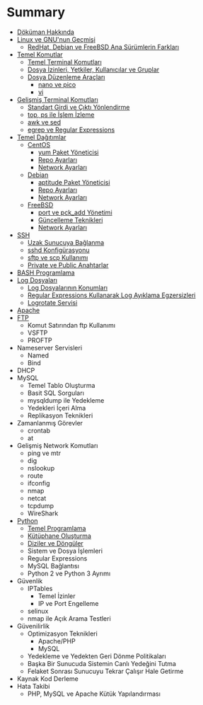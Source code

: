 # Summary

* [Döküman Hakkında](README.md)
* [Linux ve GNU'nun Geçmişi](tarih/linux_ve_gnunun_gecmisi.md)
   * [RedHat, Debian ve FreeBSD Ana Sürümlerin Farkları](tarih/anasurumlerin_farklari.md)
* [Temel Komutlar](temel_komutlar/temel.md)
   * [Temel Terminal Komutları](temel_komutlar/temel_komutlar.md)
   * [Dosya İzinleri, Yetkiler, Kullanıcılar ve Gruplar](temel_komutlar/yetkiler.md)
   * [Dosya Düzenleme Araçları](temel_komutlar/editing/dosya_duzenleme_araclari.md)
       * [nano ve pico](temel_komutlar/editing/nano.md)
       * [vi](temel_komutlar/editing/vi.md)
* [Gelişmiş Terminal Komutları](gelismis_terminal/gelismis_terminal_komutlari.md)
   * [Standart Girdi ve Çıktı Yönlendirme](gelismis_terminal/standart_girdi_ve_cikti_yonlendirme.md)
   * [top, ps ile İşlem İzleme](gelismis_terminal/top.md)
   * [awk ve sed](gelismis_terminal/awk_ve_sed.md)
   * [egrep ve Regular Expressions](gelismis_terminal/egrep_regexp.md)
* [Temel Dağıtımlar](dagitimlar/temel_dagitimlar.md)
   * [CentOS](dagitimlar/centos/centos.md)
       * [yum Paket Yöneticisi](dagitimlar/centos/yum.md)
       * [Repo Ayarları](dagitimlar/centos/repo.md)
       * [Network Ayarları](dagitimlar/centos/network.md)
   * [Debian](dagitimlar/debian/debian.md)
       * [aptitude Paket Yöneticisi](dagitimlar/debian/aptitude.md)
       * [Repo Ayarları](dagitimlar/debian/repo.md)
       * [Network Ayarları](dagitimlar/debian/network.md)
   * [FreeBSD](dagitimlar/freebsd/freebsd.md)
       * [port ve pck_add Yönetimi](dagitimlar/freebsd/ports.md)
       * [Güncelleme Teknikleri](dagitimlar/freebsd/guncelleme_teknikleri.md)
       * [Network Ayarları](dagitimlar/freebsd/network.md)
* [SSH](ssh/ssh.md)
   * [Uzak Sunucuya Bağlanma](ssh/baglanma.md)
   * [sshd Konfigürasyonu](ssh/sshd_konfigurasyonu.md)
   * [sftp ve scp Kullanımı](ssh/sftp_scp.md)
   * [Private ve Public Anahtarlar](ssh/anahtarlar.md)
* [BASH Programlama](bash/bash_programlama.md)
* [Log Dosyaları](log/log_dosyalari.md)
   * [Log Dosyalarının Konumları](log/log_dosyalarinin_konumlari.md)
   * [Regular Expressions Kullanarak Log Ayıklama Egzersizleri](log/log_ayiklama.md)
   * [Logrotate Servisi](log/logrotate.md)
* [Apache](apache/apache.md)
* [FTP](ftp/ftp.md)
   * Komut Satırından ftp Kullanımı
   * VSFTP
   * PROFTP
* Nameserver Servisleri
   * Named
   * Bind
* DHCP
* MySQL
   * Temel Tablo Oluşturma
   * Basit SQL Sorguları
   * mysqldump ile Yedekleme
   * Yedekleri İçeri Alma
   * Replikasyon Teknikleri
* Zamanlanmış Görevler
   * crontab
   * at
* Gelişmiş Network Komutları
   * ping ve mtr
   * dig
   * nslookup
   * route
   * ifconfig
   * nmap
   * netcat
   * tcpdump
   * WireShark
* [Python](python/python.md)
   * [Temel Programlama](python/temel_programlama.md)
   * [Kütüphane Oluşturma](python/kutuphane_olusturma.md)
   * [Diziler ve Döngüler](python/diziler_ve_donguler.md)
   * Sistem ve Dosya İşlemleri
   * Regular Expressions
   * MySQL Bağlantısı
   * Python 2 ve Python 3 Ayrımı
* Güvenlik
   * IPTables
       * Temel İzinler
       * IP ve Port Engelleme
   * selinux
   * nmap ile Açık Arama Testleri
* Güvenilirlik
   * Optimizasyon Teknikleri
       * Apache/PHP
       * MySQL
   * Yedekleme ve Yedekten Geri Dönme Politikaları
   * Başka Bir Sunucuda Sistemin Canlı Yedeğini Tutma
   * Felaket Sonrası Sunucuyu Tekrar Çalışır Hale Getirme
* Kaynak Kod Derleme
* Hata Takibi
   * PHP, MySQL ve Apache Kütük Yapılandırması

